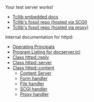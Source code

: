 Your test server works!

* [Tcllib embedded docs](/tcllib/index.html)
* [Tcllib's fossil repo (hosted via SCGI)](/fossil)
* [Tcllib's fossil repo (hosted via proxy)](/proxy)

Internal documentation for httpd:

* [Operating Principals](operations.md)
* [Program Listing for docserver.tcl](docserver.tcl)
* [Class httpd::reply](reply.md)
* [Class httpd::server](server.md)
* [Class httpd::content](content.md)
    * [Content Server](content.server.md)
    * [Form handler](content.form.md)
    * [File handler](content.file.md)
    * [SCGI handler](content.scgi.md)
    * [Proxy handler](content.proxy.md)